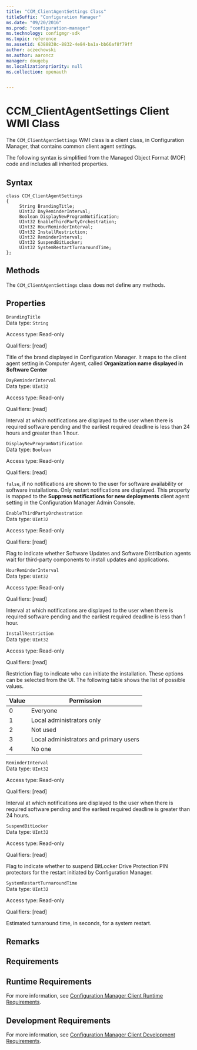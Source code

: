 ```yaml
---
title: "CCM_ClientAgentSettings Class"
titleSuffix: "Configuration Manager"
ms.date: "09/20/2016"
ms.prod: "configuration-manager"
ms.technology: configmgr-sdk
ms.topic: reference
ms.assetid: 6388838c-8832-4e84-ba1a-bb66af8f79ff
author: aczechowski
ms.author: aaroncz
manager: dougeby
ms.localizationpriority: null
ms.collection: openauth


---
```

# CCM_ClientAgentSettings Client WMI Class
The `CCM_ClientAgentSettings` WMI class is a client class, in Configuration Manager, that contains common client agent settings.  

 The following syntax is simplified from the Managed Object Format (MOF) code and includes all inherited properties.  

## Syntax  

```  
class CCM_ClientAgentSettings  
{  
     String BrandingTitle;  
     UInt32 DayReminderInterval;  
     Boolean DisplayNewProgramNotification;  
     UInt32 EnableThirdPartyOrchestration;  
     UInt32 HourReminderInterval;  
     UInt32 InstallRestriction;  
     UInt32 ReminderInterval;  
     UInt32 SuspendBitLocker;  
     UInt32 SystemRestartTurnaroundTime;  
};  
```  

## Methods  
 The `CCM_ClientAgentSettings` class does not define any methods.  

## Properties  
 `BrandingTitle`  
 Data type: `String`  

 Access type: Read-only  

 Qualifiers: [read]  

 Title of the brand displayed in Configuration Manager. It maps to the client agent setting in Computer Agent, called **Organization name displayed in Software Center**  

 `DayReminderInterval`  
 Data type: `UInt32`  

 Access type: Read-only  

 Qualifiers: [read]  

 Interval at which notifications are displayed to the user when there is required software pending and the earliest required deadline is less than 24 hours and greater than 1 hour.  

 `DisplayNewProgramNotification`  
 Data type: `Boolean`  

 Access type: Read-only  

 Qualifiers: [read]  

 `false`, if no notifications are shown to the user for software availability or software installations. Only restart notifications are displayed. This property is mapped to the **Suppress notifications for new deployments** client agent setting in the Configuration Manager Admin Console.  

 `EnableThirdPartyOrchestration`  
 Data type: `UInt32`  

 Access type: Read-only  

 Qualifiers: [read]  

 Flag to indicate whether Software Updates and Software Distribution agents wait for third-party components to install updates and applications.  

 `HourReminderInterval`  
 Data type: `UInt32`  

 Access type: Read-only  

 Qualifiers: [read]  

 Interval at which notifications are displayed to the user when there is required software pending and the earliest required deadline is less than 1 hour.  

 `InstallRestriction`  
 Data type: `UInt32`  

 Access type: Read-only  

 Qualifiers: [read]  

 Restriction flag to indicate who can initiate the installation. These options can be selected from the UI. The following table shows the list of possible values.  

|Value|Permission|  
|-----------|----------------|  
|0|Everyone|  
|1|Local administrators only|  
|2|Not used|  
|3|Local administrators and primary users|  
|4|No one|  

 `ReminderInterval`  
 Data type: `UInt32`  

 Access type: Read-only  

 Qualifiers: [read]  

 Interval at which notifications are displayed to the user when there is required software pending and the earliest required deadline is greater than 24 hours.  

 `SuspendBitLocker`  
 Data type: `UInt32`  

 Access type: Read-only  

 Qualifiers: [read]  

 Flag to indicate whether to suspend BitLocker Drive Protection PIN protectors for the restart initiated by Configuration Manager.  

 `SystemRestartTurnaroundTime`  
 Data type: `UInt32`  

 Access type: Read-only  

 Qualifiers: [read]  

 Estimated turnaround time, in seconds, for a system restart.  

## Remarks  

## Requirements  

## Runtime Requirements  
 For more information, see [Configuration Manager Client Runtime Requirements](../../../../../develop/core/reqs/client-runtime-requirements.md).  

## Development Requirements  
 For more information, see [Configuration Manager Client Development Requirements](../../../../../develop/core/reqs/client-development-requirements.md).  
